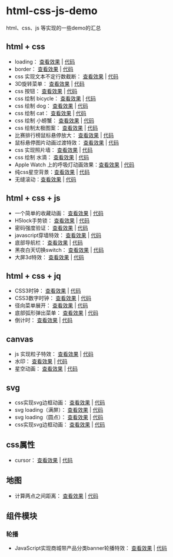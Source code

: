 # html-css-js-demo
html、css、js 等实现的一些demo的汇总

## html + css
* loading： [查看效果](https://maoxuena.github.io/html-css-js-demo/loading/index.html) | [代码](https://github.com/maoxuena/html-css-js-demo/tree/master/loading/index.html)
* border： [查看效果](https://maoxuena.github.io/html-css-js-demo/border/index.html) | [代码](https://github.com/maoxuena/html-css-js-demo/tree/master/border/index.html)
* css 实现文本不定行数截断： [查看效果](https://maoxuena.github.io/html-css-js-demo/css/css实现文本不定行数截断.html) | [代码](https://github.com/maoxuena/html-css-js-demo/tree/master/css/css实现文本不定行数截断.html)
* 3D旋转菜单： [查看效果](https://maoxuena.github.io/html-css-js-demo/menu/3D旋转菜单.html) | [代码](https://github.com/maoxuena/html-css-js-demo/tree/master/menu/3D旋转菜单.html)
* css 按钮： [查看效果](https://maoxuena.github.io/html-css-js-demo/button/cssBtn.html) | [代码](https://github.com/maoxuena/html-css-js-demo/tree/master/button/cssBtn.html)
* css 绘制 bicycle： [查看效果](https://maoxuena.github.io/html-css-js-demo/css/bicycle.html) | [代码](https://github.com/maoxuena/html-css-js-demo/tree/master/css/bicycle.html)
* css 绘制 dog： [查看效果](https://maoxuena.github.io/html-css-js-demo/css/dog.html) | [代码](https://github.com/maoxuena/html-css-js-demo/tree/master/css/dog.html)
* css 绘制 cat： [查看效果](https://maoxuena.github.io/html-css-js-demo/css/smileCat.html) | [代码](https://github.com/maoxuena/html-css-js-demo/tree/master/css/smileCat.html)
* css 绘制 小螃蟹： [查看效果](https://maoxuena.github.io/html-css-js-demo/css/littleCrab.html) | [代码](https://github.com/maoxuena/html-css-js-demo/tree/master/css/littleCrab.html)
* css 绘制太极图案： [查看效果](https://maoxuena.github.io/html-css-js-demo/css/taiji.html) | [代码](https://github.com/maoxuena/html-css-js-demo/tree/master/css/taiji.html)
* 比赛排行榜鼠标悬停放大： [查看效果](https://maoxuena.github.io/html-css-js-demo/components/列表/比赛排行榜鼠标悬停放大/leaderBoard.html) | [代码](https://github.com/maoxuena/html-css-js-demo/tree/master/components/列表/比赛排行榜鼠标悬停放大/leaderBoard.html)
* 鼠标悬停图片动画过渡特效： [查看效果](https://maoxuena.github.io/html-css-js-demo/css/hoverEffect.html) | [代码](https://github.com/maoxuena/html-css-js-demo/tree/master/css/hoverEffect.html)
* css 实现照片墙： [查看效果](https://maoxuena.github.io/html-css-js-demo/css/photoWall.html) | [代码](https://github.com/maoxuena/html-css-js-demo/tree/master/css/photoWall.html)
* css 绘制 水滴： [查看效果](https://maoxuena.github.io/html-css-js-demo/css/droplet.html) | [代码](https://github.com/maoxuena/html-css-js-demo/tree/master/css/droplet.html)
* Apple Watch 上的呼吸灯动画效果：[查看效果](https://maoxuena.github.io/html-css-js-demo/css/AppleWatch上的呼吸灯动画效果.html) | [代码](https://github.com/maoxuena/html-css-js-demo/tree/master/css/AppleWatch上的呼吸灯动画效果.html)
* 纯css星空背景：[查看效果](https://maoxuena.github.io/html-css-js-demo/css/star.html) | [代码](https://github.com/maoxuena/html-css-js-demo/tree/master/css/star.html)
* 无缝滚动：[查看效果](https://maoxuena.github.io/html-css-js-demo/css/无缝滚动.html) | [代码](https://github.com/maoxuena/html-css-js-demo/tree/master/css/无缝滚动.html)



## html + css + js
* 一个简单的收藏动画： [查看效果](https://maoxuena.github.io/html-css-js-demo/collect/index.html) | [代码](https://github.com/maoxuena/html-css-js-demo/tree/master/collect/index.html)
* H5lock手势锁： [查看效果](https://maoxuena.github.io/html-css-js-demo/H5lock手势锁/index.html) | [代码](https://github.com/maoxuena/html-css-js-demo/tree/master/H5lock手势锁/index.html)
* 密码强度验证： [查看效果](https://maoxuena.github.io/html-css-js-demo/passwordCheck/index.html) | [代码](https://github.com/maoxuena/html-css-js-demo/tree/master/passwordCheck/index.html)
* javascript穿墙特效： [查看效果](https://maoxuena.github.io/html-css-js-demo/hover/javascript穿墙特效.html) | [代码](https://github.com/maoxuena/html-css-js-demo/tree/master/hover/javascript穿墙特效.html)
* 底部导航栏： [查看效果](https://maoxuena.github.io/html-css-js-demo/menu/底部导航栏.html) | [代码](https://github.com/maoxuena/html-css-js-demo/tree/master/menu/底部导航栏.html)
* 黑夜白天切换switch： [查看效果](https://maoxuena.github.io/html-css-js-demo/switch/黑夜白天切换switch.html) | [代码](https://github.com/maoxuena/html-css-js-demo/tree/master/switch/黑夜白天切换switch.html)
* 大屏3d特效： [查看效果](https://maoxuena.github.io/html-css-js-demo/screen/3d.html) | [代码](https://github.com/maoxuena/html-css-js-demo/tree/master/screen/3d.html)

## html + css + jq
* CSS3时钟： [查看效果](https://maoxuena.github.io/html-css-js-demo/clock/CSS3时钟.html) | [代码](https://github.com/maoxuena/html-css-js-demo/tree/master/clock/CSS3时钟.html)
* CSS3数字时钟： [查看效果](https://maoxuena.github.io/html-css-js-demo/clock/CSS3数字时钟.html) | [代码](https://github.com/maoxuena/html-css-js-demo/tree/master/clock/CSS3数字时钟.html)
* 径向菜单展开： [查看效果](https://maoxuena.github.io/html-css-js-demo/menu/径向菜单展开.html) | [代码](https://github.com/maoxuena/html-css-js-demo/tree/master/menu/径向菜单展开.html)
* 底部弧形弹出菜单： [查看效果](https://maoxuena.github.io/html-css-js-demo/menu/底部弧形弹出菜单.html) | [代码](https://github.com/maoxuena/html-css-js-demo/tree/master/menu/底部弧形弹出菜单.html)
* 倒计时： [查看效果](https://maoxuena.github.io/html-css-js-demo/countdown/index.html) | [代码](https://github.com/maoxuena/html-css-js-demo/tree/master/countdown/index.html)

## canvas
* js 实现粒子特效： [查看效果](https://maoxuena.github.io/html-css-js-demo/canvas/js实现粒子特效.html) | [代码](https://github.com/maoxuena/html-css-js-demo/tree/master/canvas/js实现粒子特效.html)
* 水印： [查看效果](https://maoxuena.github.io/html-css-js-demo/canvas/水印.html) | [代码](https://github.com/maoxuena/html-css-js-demo/tree/master/canvas)
* 星空动画： [查看效果](https://maoxuena.github.io/html-css-js-demo/canvas/星空动画.html) | [代码](https://github.com/maoxuena/html-css-js-demo/tree/master/canvas/星空动画.html)

## svg
* css实现svg边框动画： [查看效果](https://maoxuena.github.io/html-css-js-demo/svg/css实现svg边框动画.html) | [代码](https://github.com/maoxuena/html-css-js-demo/tree/master/svg/css实现svg边框动画.html)
* svg loading（满屏）： [查看效果](https://maoxuena.github.io/html-css-js-demo/loading/svg.html) | [代码](https://github.com/maoxuena/html-css-js-demo/tree/master/loading/svg.html)
* svg loading（圆点）： [查看效果](https://maoxuena.github.io/html-css-js-demo/loading/svg1.html) | [代码](https://github.com/maoxuena/html-css-js-demo/tree/master/loading/svg1.html)
* css实现svg边框动画： [查看效果](https://maoxuena.github.io/html-css-js-demo/svg/夜晚星空灯塔.html) | [代码](https://github.com/maoxuena/html-css-js-demo/tree/master/svg/夜晚星空灯塔.html)

## css属性
* cursor： [查看效果](https://maoxuena.github.io/html-css-js-demo/css/cursor/index.html) | [代码](https://github.com/maoxuena/html-css-js-demo/tree/master/css/cursor/index.html)

## 地图
* 计算两点之间距离： [查看效果](https://maoxuena.github.io/html-css-js-demo/map/amap/计算两点之间距离.html) | [代码](https://github.com/maoxuena/html-css-js-demo/tree/master/map/amap/计算两点之间距离.html)

## 组件模块
### 轮播
* JavaScript实现商城带产品分类banner轮播特效： [查看效果](https://maoxuena.github.io/html-css-js-demo/components/轮播/JavaScript实现商城带产品分类banner轮播特效.html) | [代码](https://github.com/maoxuena/html-css-js-demo/tree/master/components/轮播/JavaScript实现商城带产品分类banner轮播特效.html)